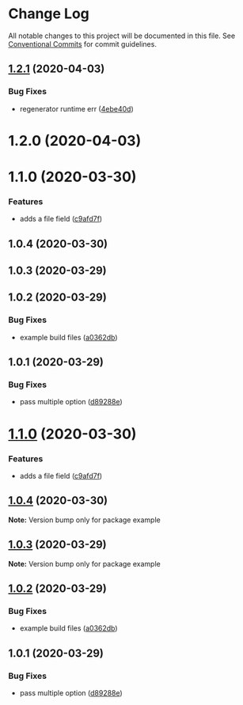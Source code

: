 # Change Log

All notable changes to this project will be documented in this file.
See [Conventional Commits](https://conventionalcommits.org) for commit guidelines.

## [1.2.1](https://github.com/mmintel/tinacms-fields/compare/example@1.2.0...example@1.2.1) (2020-04-03)


### Bug Fixes

* regenerator runtime err ([4ebe40d](https://github.com/mmintel/tinacms-fields/commit/4ebe40d9b6a80e8e80fccb798bc9d314c9d6209f))





# 1.2.0 (2020-04-03)



# 1.1.0 (2020-03-30)


### Features

* adds a file field ([c9afd7f](https://github.com/mmintel/tinacms-fields/commit/c9afd7f526b8680f317f17502236413da058119e))



## 1.0.4 (2020-03-30)



## 1.0.3 (2020-03-29)



## 1.0.2 (2020-03-29)


### Bug Fixes

* example build files ([a0362db](https://github.com/mmintel/tinacms-fields/commit/a0362dbaca3a48a8a9a123e0295b80f8616c9eea))



## 1.0.1 (2020-03-29)


### Bug Fixes

* pass multiple option ([d89288e](https://github.com/mmintel/tinacms-fields/commit/d89288e560d32a939511864a7757773580e75178))





# [1.1.0](https://github.com/mmintel/tinacms-fields/compare/v1.0.4...v1.1.0) (2020-03-30)


### Features

* adds a file field ([c9afd7f](https://github.com/mmintel/tinacms-fields/commit/c9afd7f526b8680f317f17502236413da058119e))





## [1.0.4](https://github.com/mmintel/tinacms-fields/compare/v1.0.3...v1.0.4) (2020-03-30)

**Note:** Version bump only for package example





## [1.0.3](https://github.com/mmintel/tinacms-fields/compare/v1.0.2...v1.0.3) (2020-03-29)

**Note:** Version bump only for package example





## [1.0.2](https://github.com/mmintel/tinacms-fields/compare/v1.0.1...v1.0.2) (2020-03-29)


### Bug Fixes

* example build files ([a0362db](https://github.com/mmintel/tinacms-fields/commit/a0362dbaca3a48a8a9a123e0295b80f8616c9eea))





## 1.0.1 (2020-03-29)


### Bug Fixes

* pass multiple option ([d89288e](https://github.com/mmintel/tinacms-fields/commit/d89288e560d32a939511864a7757773580e75178))
